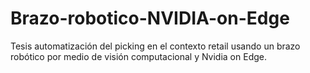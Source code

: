 # Brazo-robotico-NVIDIA-on-Edge
Tesis automatización del picking en el contexto retail usando un brazo robótico por medio de visión computacional y Nvidia on Edge.
